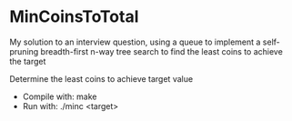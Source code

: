 # MinCoinsToTotal

My solution to an interview question, using a queue to implement a self-pruning breadth-first n-way tree search to find the least coins to achieve the target

Determine the least coins to achieve target value
- Compile with:   make
- Run with:       ./minc \<target\>
